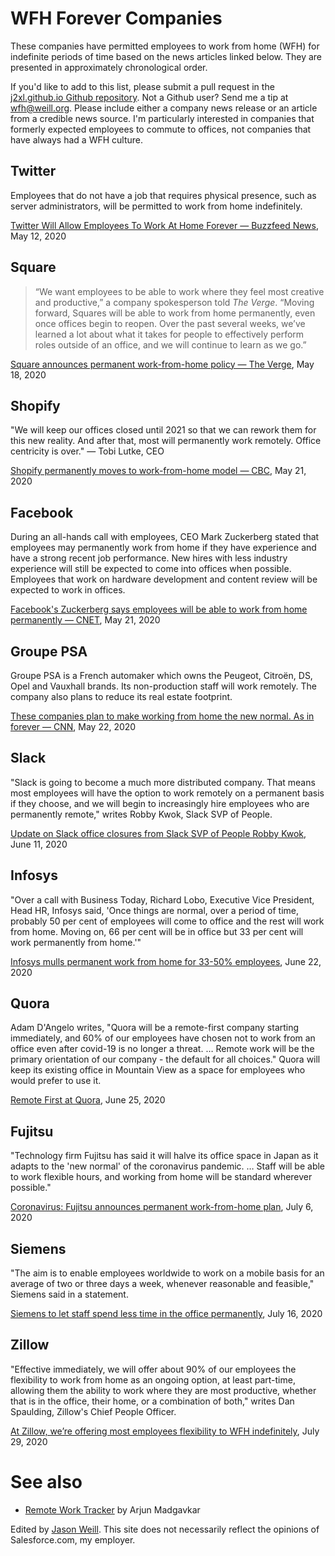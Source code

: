 # WFH Forever Companies

These companies have permitted employees to work from home (WFH) for indefinite
periods of time based on the news articles linked below. They are presented
in approximately chronological order.

If you'd like to add to this list, please submit a pull request in the
[j2xl.github.io Github repository](https://github.com/j2xl/j2xl.github.io).
Not a Github user? Send me a tip at [wfh@weill.org](mailto:wfh@weill.org).
Please include either a company news release or an article from a credible 
news source. I'm particularly interested in companies that formerly expected
employees to commute to offices, not companies that have always had a WFH
culture.

## Twitter
Employees that do not have a job that requires physical presence, such as
server administrators, will be permitted to work from home indefinitely.

[Twitter Will Allow Employees To Work At Home Forever — Buzzfeed News](https://www.buzzfeednews.com/article/alexkantrowitz/twitter-will-allow-employees-to-work-at-home-forever), May 12, 2020

## Square
> “We want employees to be able to work where they feel most creative and productive,” a company spokesperson told *The Verge*. “Moving forward, Squares will be able to work from home permanently, even once offices begin to reopen. Over the past several weeks, we’ve learned a lot about what it takes for people to effectively perform roles outside of an office, and we will continue to learn as we go.”

[Square announces permanent work-from-home policy — The Verge](https://www.theverge.com/2020/5/18/21261798/square-employees-work-from-home-remote-premanent-policy-ceo), May 18, 2020

## Shopify
"We will keep our offices closed until 2021 so that we can rework them for this new reality. And after that, most will permanently work remotely. Office centricity is over." — Tobi Lutke, CEO

[Shopify permanently moves to work-from-home model — CBC](https://www.cbc.ca/news/canada/ottawa/shopify-pandemic-staff-ottawa-1.5578614), May 21, 2020

## Facebook
During an all-hands call with employees, CEO Mark Zuckerberg stated that 
employees may permanently work from home if they have experience and have a 
strong recent job performance. New hires with less industry experience will 
still be expected to come into offices when possible. Employees that work on 
hardware development and content review will be expected to work in offices.

[Facebook's Zuckerberg says employees will be able to work from home permanently — CNET](https://www.cnet.com/news/facebooks-zuckerberg-says-employees-will-be-able-to-work-from-home-permanently/), May 21, 2020

## Groupe PSA
Groupe PSA is a French automaker which owns the Peugeot, Citroën, DS, Opel and
Vauxhall brands. Its non-production staff will work remotely. The company also
plans to reduce its real estate footprint.

[These companies plan to make working from home the new normal. As in forever — CNN](https://www.cnn.com/2020/05/22/tech/work-from-home-companies/index.html),
May 22, 2020

## Slack
"Slack is going to become a much more distributed company. That means most employees will have the option to work remotely on a permanent basis if they choose, and we will begin to increasingly hire employees who are permanently remote," writes Robby Kwok, Slack SVP of People.

[Update on Slack office closures from Slack SVP of People Robby Kwok](https://slackhq.com/june-update-on-slack-office-closures-from-slack-svp-of-people-robby-kwok), June 11, 2020

## Infosys
"Over a call with Business Today, Richard Lobo, Executive Vice President, Head HR, Infosys said, 'Once things are normal, over a period of time, probably 50 per cent of employees will come to office and the rest will work from home. Moving on, 66 per cent will be in office but 33 per cent will work permanently from home.'"

[Infosys mulls permanent work from home for 33-50% employees](https://www.businesstoday.in/current/corporate/33-of-24-lakh-infosys-employees-to-work-permanently-from-home/story/407302.html), June 22, 2020

## Quora

Adam D'Angelo writes, "Quora will be a remote-first company starting immediately, and 60% of our employees have chosen not to work from an office even after covid-19 is no longer a threat. … Remote work will be the primary orientation of our company - the default for all choices." Quora will keep its existing office in Mountain View as a space for employees who would prefer to use it.

[Remote First at Quora](https://www.quora.com/q/quora/Remote-First-at-Quora), June 25, 2020

## Fujitsu
"Technology firm Fujitsu has said it will halve its office space in Japan as it adapts to the 'new normal' of the coronavirus pandemic. … Staff will be able to work flexible hours, and working from home will be standard wherever possible."

[Coronavirus: Fujitsu announces permanent work-from-home plan](https://www.bbc.com/news/business-53303364), July 6, 2020

## Siemens
"The aim is to enable employees worldwide to work on a mobile basis for an average of two or three days a week, whenever reasonable and feasible," Siemens said in a statement.

[Siemens to let staff spend less time in the office permanently](https://www.yahoo.com/news/siemens-let-staff-spend-less-095947660.html), July 16, 2020

## Zillow
"Effective immediately, we will offer about 90% of our employees the flexibility to work from home as an ongoing option, at least part-time, allowing them the ability to work where they are most productive, whether that is in the office, their home, or a combination of both," writes Dan Spaulding, Zillow's Chief People Officer.

[At Zillow, we’re offering most employees flexibility to WFH indefinitely](https://www.zillowgroup.com/zillow-announces-indefinite-work-from-home-policy/), July 29, 2020

# See also

* [Remote Work Tracker](https://lifeshack.io/remote/) by Arjun Madgavkar

Edited by [Jason Weill](http://weill.org). This site does not necessarily
reflect the opinions of Salesforce.com, my employer.
